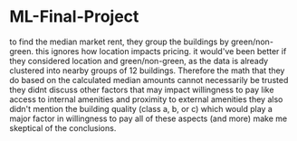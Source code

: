 # ML-Final-Project


to find the median market rent, they group the buildings by green/non-green. this ignores how location impacts pricing. it would've been better if they considered location and green/non-green, as the data is already clustered into nearby groups of 12 buildings. 
Therefore the math that they do based on the calculated median amounts cannot necessarily be trusted
they didnt discuss other factors that may impact willingness to pay like access to internal amenities and proximity to external amenities
they also didn't mention the building quality (class a, b, or c) which would play a major factor in willingness to pay
all of these aspects (and more) make me skeptical of the conclusions.
